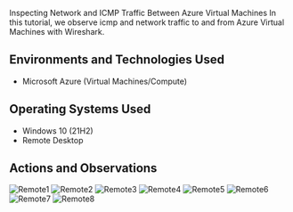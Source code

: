 <p align="center">

</p>

Inspecting Network and ICMP Traffic Between Azure Virtual Machines</h1>
In this tutorial, we observe icmp and network traffic to and from Azure Virtual Machines with Wireshark. <br />




<h2>Environments and Technologies Used</h2>

- Microsoft Azure (Virtual Machines/Compute)

<h2>Operating Systems Used </h2>

- Windows 10 (21H2)
- Remote Desktop



<h2>Actions and Observations</h2>

![Remote1](https://github.com/user-attachments/assets/c9e6c6ef-10b0-4f44-8198-c898c638e643)
![Remote2](https://github.com/user-attachments/assets/d71d17fe-61a3-495b-bce4-c521b49dfcca)
![Remote3](https://github.com/user-attachments/assets/874b6f1a-1db1-478f-8782-d75ce7b01f69)
![Remote4](https://github.com/user-attachments/assets/fdc3d852-c7f6-4768-a1f5-66cd095ffaaa)
![Remote5](https://github.com/user-attachments/assets/b6c3a052-2bba-40ab-8e6b-bda463fae029)
![Remote6](https://github.com/user-attachments/assets/b740b7c3-a2d0-4e30-9c10-b64e084938ee)
![Remote7](https://github.com/user-attachments/assets/3f9bdd8f-b115-4e00-9f31-e2c8f8f6a1ff)
![Remote8](https://github.com/user-attachments/assets/753c22b3-32e8-46b6-b61d-8143c12463be)








